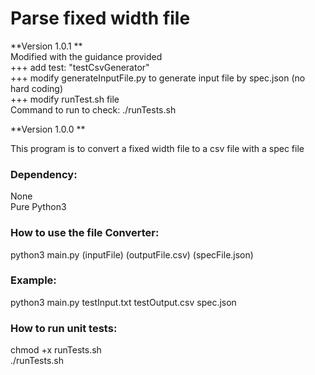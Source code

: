 # Parse fixed width file
**Version 1.0.1 **<br>
Modified with the guidance provided<br>
+++ add test: "testCsvGenerator"<br>
+++ modify generateInputFile.py to generate input file by spec.json (no hard coding)<br>
+++ modify runTest.sh file
<br>
Command to run to check: ./runTests.sh

**Version 1.0.0 **

This program is to convert a fixed width file to a csv file with a spec file
### Dependency:
None <br>
Pure Python3 

### How to use the file Converter:
python3 main.py (inputFile) (outputFile.csv) (specFile.json)

### Example:
python3 main.py testInput.txt testOutput.csv spec.json

### How to run unit tests:
chmod +x runTests.sh <br>
./runTests.sh
